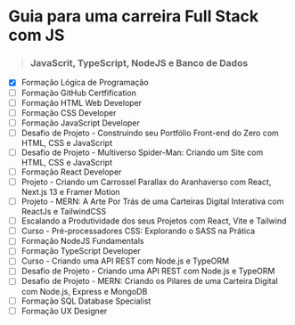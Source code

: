 # Guia para uma carreira Full Stack com JS

> ### JavaScrit, TypeScript, NodeJS e Banco de Dados

- [x] Formação Lógica de Programação
- [ ] Formação GitHub Certfification
- [ ] Formação HTML Web Developer
- [ ] Formação CSS Developer
- [ ] Formação JavaScript Developer
- [ ] Desafio de Projeto - Construindo seu Portfólio Front-end do Zero com HTML, CSS e JavaScript 
- [ ] Desafio de Projeto - Multiverso Spider-Man: Criando um Site com HTML, CSS e JavaScript
- [ ] Formação React Developer
- [ ] Projeto - Criando um Carrossel Parallax do Aranhaverso com React, Next.js 13 e Framer Motion
- [ ] Projeto -  MERN: A Arte Por Trás de uma Carteiras Digital Interativa com ReactJs e TailwindCSS
- [ ] Escalando a Produtividade dos seus Projetos com React, Vite e Tailwind
- [ ] Curso - Pré-processadores CSS: Explorando o SASS na Prática
- [ ] Formação NodeJS Fundamentals
- [ ] Formação TypeScript Developer
- [ ] Curso - Criando uma API REST com Node.js e TypeORM
- [ ] Desafio de Projeto - Criando uma API REST com Node.js e TypeORM
- [ ] Desafio de Projeto - MERN: Criando os Pilares de uma Carteira Digital com Node.js, Express e MongoDB
- [ ] Formação SQL Database Specialist
- [ ] Formação UX Designer
